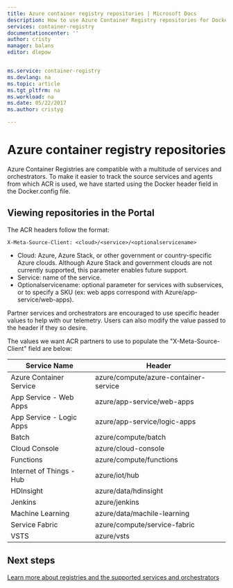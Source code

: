 ```yaml
---
title: Azure container registry repositories | Microsoft Docs
description: How to use Azure Container Registry repositories for Docker images
services: container-registry
documentationcenter: ''
author: cristy
manager: balans
editor: dlepow


ms.service: container-registry
ms.devlang: na
ms.topic: article
ms.tgt_pltfrm: na
ms.workload: na
ms.date: 05/22/2017
ms.author: cristyg

---
```

# Azure container registry repositories

Azure Container Registries are compatible with a multitude of services and orchestrators. To make it easier to track the source services and agents from which ACR is used, we have started using the Docker header field in the Docker.config file.



## Viewing repositories in the Portal

The ACR headers follow the format:
```
X-Meta-Source-Client: <cloud>/<service>/<optionalservicename>
```

* Cloud: Azure, Azure Stack, or other government or country-specific Azure clouds. Although Azure Stack and government clouds are not currently supported, this parameter enables future support.
* Service: name of the service.
* Optionalservicename: optional parameter for services with subservices, or to specify a SKU (ex: web apps correspond with Azure/app-service/web-apps).

Partner services and orchestrators are encouraged to use specific header values to help with our telemetry. Users can also modify the value passed to the header if they so desire.

The values we want ACR partners to use to populate the "X-Meta-Source-Client" field are below:

| Service Name              | Header                                |
| ------------------------- | ------------------------------------- |
| Azure Container Service   | azure/compute/azure-container-service |
| App Service - Web Apps    | azure/app-service/web-apps            |
| App Service - Logic Apps  | azure/app-service/logic-apps          |
| Batch                     | azure/compute/batch                   |
| Cloud Console             | azure/cloud-console                   |
| Functions                 | azure/compute/functions               |
| Internet of Things - Hub  | azure/iot/hub                         |
| HDInsight                 | azure/data/hdinsight                  |
| Jenkins                   | azure/jenkins                         |
| Machine Learning          | azure/data/machile-learning           |
| Service Fabric            | azure/compute/service-fabric          |
| VSTS                      | azure/vsts                            |


## Next steps
[Learn more about registries and the supported services and orchestrators](container-registry-intro.md)
